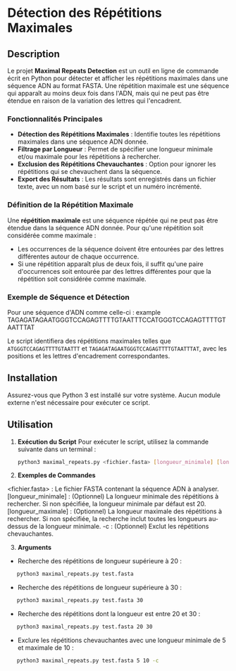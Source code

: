 # Détection des Répétitions Maximales

## Description
Le projet **Maximal Repeats Detection** est un outil en ligne de commande écrit en Python pour détecter et afficher les répétitions maximales dans une séquence ADN au format FASTA. Une répétition maximale est une séquence qui apparaît au moins deux fois dans l'ADN, mais qui ne peut pas être étendue en raison de la variation des lettres qui l'encadrent.

### Fonctionnalités Principales
- **Détection des Répétitions Maximales** : Identifie toutes les répétitions maximales dans une séquence ADN donnée.
- **Filtrage par Longueur** : Permet de spécifier une longueur minimale et/ou maximale pour les répétitions à rechercher.
- **Exclusion des Répétitions Chevauchantes** : Option pour ignorer les répétitions qui se chevauchent dans la séquence.
- **Export des Résultats** : Les résultats sont enregistrés dans un fichier texte, avec un nom basé sur le script et un numéro incrémenté.

### Définition de la Répétition Maximale
Une **répétition maximale** est une séquence répétée qui ne peut pas être étendue dans la séquence ADN donnée. Pour qu'une répétition soit considérée comme maximale :
- Les occurrences de la séquence doivent être entourées par des lettres différentes autour de chaque occurrence.
- Si une répétition apparaît plus de deux fois, il suffit qu'une paire d'occurrences soit entourée par des lettres différentes pour que la répétition soit considérée comme maximale.

### Exemple de Séquence et Détection
Pour une séquence d'ADN comme celle-ci :
example 
TAGAGATAGAATGGGTCCAGAGTTTTGTAATTTCCATGGGTCCAGAGTTTTGTAATTTAT

Le script identifiera des répétitions maximales telles que `ATGGGTCCAGAGTTTTGTAATTT` et `TAGAGATAGAATGGGTCCAGAGTTTTGTAATTTAT`, avec les positions et les lettres d'encadrement correspondantes.

## Installation

Assurez-vous que Python 3 est installé sur votre système. Aucun module externe n'est nécessaire pour exécuter ce script.

## Utilisation

1. **Exécution du Script**
   Pour exécuter le script, utilisez la commande suivante dans un terminal :
   ```bash
   python3 maximal_repeats.py <fichier.fasta> [longueur_minimale] [longueur_maximale] [-c]

2. **Exemples de Commandes**

<fichier.fasta> : Le fichier FASTA contenant la séquence ADN à analyser.
[longueur_minimale] : (Optionnel) La longueur minimale des répétitions à rechercher. Si non spécifiée, la longueur minimale par défaut est 20.
[longueur_maximale] : (Optionnel) La longueur maximale des répétitions à rechercher. Si non spécifiée, la recherche inclut toutes les longueurs au-dessus de la longueur minimale.
-c : (Optionnel) Exclut les répétitions chevauchantes.

3. **Arguments**
- Recherche des répétitions de longueur supérieure à 20 :
```bash
   python3 maximal_repeats.py test.fasta
```

- Recherche des répétitions de longueur supérieure à 30 :
```bash
   python3 maximal_repeats.py test.fasta 30
```
- Recherche des répétitions dont la longueur est entre 20 et 30 :
  
```bash
   python3 maximal_repeats.py test.fasta 20 30
```
- Exclure les répétitions chevauchantes avec une longueur minimale de 5 et maximale de 10 :
  
```bash
   python3 maximal_repeats.py test.fasta 5 10 -c
``` 
